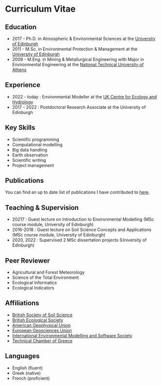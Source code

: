 # Curriculum Vitae

## Education

* 2017 - Ph.D. in Atmospheric & Environmental Sciences at the [University of Edinburgh](https://geosciences.ed.ac.uk)
* 2011 - M.Sc. in Environmental Protection & Management at the [University of Edinburgh](https://geosciences.ed.ac.uk)
* 2009 - M.Eng. in Mining & Metallurgical Engineering with Major in Environmental Engineering at the [National Technical University of Athens](http://eng.metal.ntua.gr)

## Experience

* 2022 - today : Environmental Modeller at the [UK Centre for Ecology and Hydrology](https://www.ceh.ac.uk)
* 2017 - 2022 : Postdoctoral Research Associate at the University of Edinburgh

## Key Skills

* Scientific programming
* Computational modelling
* Big data handling
* Earth observation 
* Scientific writing
* Project management

## Publications

You can find an up to date list of publications I have contributed to [here](https://scholar.google.com/citations?user=7BUpIaMAAAAJ&hl=en&oi=ao).

<!--
## Conference talks 

* 2020 AGU Fall Meeting 
* 2016 8th International Congress on Environmental Modelling and Software
-->

## Teaching & Supervision

* 20217 : Guest lecture on Introduction to Environmental Modelling (MSc course module, University of Edinburgh)
* 2016-2018 : Guest lecture on Soil Science Concepts and Applications (MSc course module, University of Edinburgh)
* 2020, 2022 : Supervised 2 MSc dissertation projects (University of Edinburgh)

## Peer Reviewer 

* Agricultural and Forest Meteorology 
* Science of the Total Environment
* Ecological Informatics
* Ecological Indicators

## Affiliations

* [British Society of Soil Science](https://soils.org.uk)
* [British Ecological Society](https://www.britishecologicalsociety.org)
* [American Geophysical Union](https://www.agu.org)
* [European Geosciences Union](https://www.egu.eu)
* [International Environmental Modelling and Software Society](https://iemss.org)
* [Technical Chamber of Greece](https://web.tee.gr/en/)

## Languages
* English (fluent)
* Greek (native)
* French (proficient)
